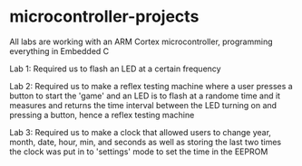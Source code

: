 # microcontroller-projects
All labs are working with an ARM Cortex microcontroller, programming everything in Embedded C

Lab 1:  Required us to flash an LED at a certain frequency

Lab 2:  Required us to make a reflex testing machine where a user presses a button to start the 'game' and an LED
is to flash at a randome time and it measures and returns the time interval between the LED turning on and pressing a button,
hence a reflex testing machine

Lab 3: Required us to make a clock that allowed users to change year, month, date, hour, min, and seconds as well as storing
the last two times the clock was put in to 'settings' mode to set the time in the EEPROM
